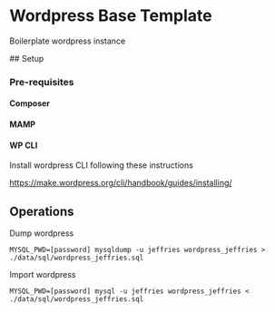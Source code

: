 # Wordpress Base Template

Boilerplate wordpress instance

## Setup

### Pre-requisites

#### Composer

#### MAMP

#### WP CLI

Install wordpress CLI following these instructions

https://make.wordpress.org/cli/handbook/guides/installing/

## Operations

Dump wordpress

```
MYSQL_PWD=[password] mysqldump -u jeffries wordpress_jeffries > ./data/sql/wordpress_jeffries.sql
```

Import wordpress

```
MYSQL_PWD=[password] mysql -u jeffries wordpress_jeffries < ./data/sql/wordpress_jeffries.sql
```